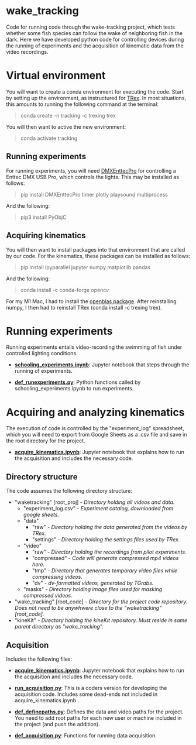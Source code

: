# wake_tracking

Code for running code through the wake-tracking project, which tests whether some fish species can follow the wake of neighboring fish in the dark. Here we have developed python code for controlling devices during the running of experiments and the acquisition of kinematic data from the video recordings.

# Virtual environment

You will want to create a conda environment for executing the code. 
Start by setting up the environment, as instructured for [TRex](https://trex.run/docs/install.html).
In most situations, this amounts to running the following command at the terminal:

> conda create -n tracking -c trexing trex

You will then want to active the new environment:

> conda activate tracking

## Running experiments

For running experiments, you will need [DMXEnttecPro](https://github.com/SavinaRoja/DMXEnttecPro) for controlling a Enttec DMX USB Pro, which controls the lights. This may be installed as follows:

> pip install DMXEnttecPro timer plotly playsound multiprocess

And the following:

> pip3 install PyObjC

<!-- And the following (for macs):

> brew install portaudio
> pip install pyaudio -->

## Acquiring kinematics

You will then want to install packages into that environment that are called by our code. For the kinematics, these packages can be installed as follows:

> pip install ipyparallel jupyter numpy matplotlib pandas

And the following:

>  conda install -c conda-forge opencv

For my M1 Mac, I had to install the [openblas package](https://stackoverflow.com/questions/70242015/python-how-to-solve-the-numpy-importerror-on-apple-silicon). 
After reinstalling numpy, I then had to reinstall TRex (conda install -c trexing trex).



# Running experiments

Running experiments entails video-recording the swimming of fish under controlled lighting conditions.

- **[schooling_experiments.ipynb](schooling_experiments.ipynb)**: Jupyter notebook that steps through the running of experiments.

- **[def_runexperiments.py](def_runexperiments.py)**: Python functions called by schooling_experiments.ipynb to run experiments.


# Acquiring and analyzing kinematics

The execution of code is controlled by the "experiment_log" spreadsheet, which you will need to export from Google Sheets as a .csv file and save in the root directory for the project.

- **[acquire_kinematics.ipynb](acquire_kinematics.ipynb)**: Jupyter notebook that explains how to run the acquisition and includes the necessary code.


## Directory structure

The code assumes the following directory structure:

* "waketracking" [root_proj] - *Directory holding all videos and data.*
    * "experiment_log.csv" - *Experiment catalog, downloaded from google sheets.*
    * "data" 
        * "raw" - *Directory holding the data generated from the videos by TRex.*
        * "settings" - *Directory holding the settings files used by TRex.*
    * "video" 
        * "raw" - *Directory holding the recordings from pilot experiments.*
        * "compressed" - *Code will generate compressed mp4 videos here.*
        * "tmp" - *Directory that generates temporary video files while compressing videos.*
        * "dv" - *dv-formatted videos, generated by TGrabs.*
    * "masks" - *Directory holding image files used for masking compressed videos.*    
* "wake_tracking" [root_code] - *Directory for the project code repository. Does not need to be anywhwere close to the "waketracking" [root_code].*
* "kineKit" - *Directory holding the kineKit repository. Must reside in same parent directory as "wake_tracking".*


## Acquisition 

Includes the following files: 

- **[acquire_kinematics.ipynb](acquire_kinematics.ipynb)**: Jupyter notebook that explains how to run the acquisition and includes the necessary code.

- **[run_acquisition.py](run_acquisition.py)**: This is a coders version for developing the acquisition code. Includes some dead-ends not included in acquire_kinematics.ipynb .

- **[def_definepaths.py](def_definepaths.py)**: Defines the data and video paths for the project. You need to add root paths for each new user or machine included in the project (and push the addition).

- **[def_acquisition.py](def_acquisition.py)**: Functions for running data acquisition.



[//]: # ()
[//]: # (## Processing)

[//]: # (Taking the raw coordinates from DLC videos, cleaning the data, and generating parameter metrics of the kinematics. Controlled with runProcessing.)

[//]: # ()
[//]: # (## Analysis)

[//]: # (Exploratory data analysis. )

[//]: # ()
[//]: # (## Presentation )

[//]: # (Stats and final figure construction.)
